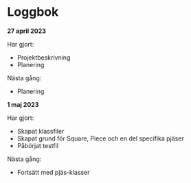 # Loggbok

**27 april 2023**

Har gjort:

- Projektbeskrivning
- Planering

Nästa gång:

- Planering

**1 maj 2023**

Har gjort:

- Skapat klassfiler
- Skapat grund för Square, Piece och en del specifika pjäser
- Påbörjat testfil

Nästa gång:

- Fortsätt med pjäs-klasser